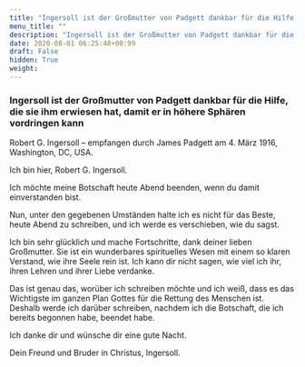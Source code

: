 ```yaml
---
title: "Ingersoll ist der Großmutter von Padgett dankbar für die Hilfe, die sie ihm erwiesen hat, damit er in höhere Sphären vordringen kann"
menu_title: ""
description: "Ingersoll ist der Großmutter von Padgett dankbar für die Hilfe, die sie ihm erwiesen hat, damit er in höhere Sphären vordringen kann"
date: 2020-08-01 06:25:48+00:99
draft: False
hidden: True
weight:
---
```

### Ingersoll ist der Großmutter von Padgett dankbar für die Hilfe, die sie ihm erwiesen hat, damit er in höhere Sphären vordringen kann

Robert G. Ingersoll – empfangen durch James Padgett am 4. März 1916, Washington, DC, USA.

Ich bin hier, Robert G. Ingersoll.

Ich möchte meine Botschaft heute Abend beenden, wenn du damit einverstanden bist.

Nun, unter den gegebenen Umständen halte ich es nicht für das Beste, heute Abend zu schreiben, und ich werde es verschieben, wie du sagst.

Ich bin sehr glücklich und mache Fortschritte, dank deiner lieben Großmutter. Sie ist ein wunderbares spirituelles Wesen mit einem so klaren Verstand, wie ihre Seele rein ist. Ich kann dir nicht sagen, wie viel ich ihr, ihren Lehren und ihrer Liebe verdanke.

Das ist genau das, worüber ich schreiben möchte und ich weiß, dass es das Wichtigste im ganzen Plan Gottes für die Rettung des Menschen ist. Deshalb werde ich darüber schreiben, nachdem ich die Botschaft, die ich bereits begonnen habe, beendet habe.

Ich danke dir und wünsche dir eine gute Nacht.

Dein Freund und Bruder in Christus, Ingersoll.
